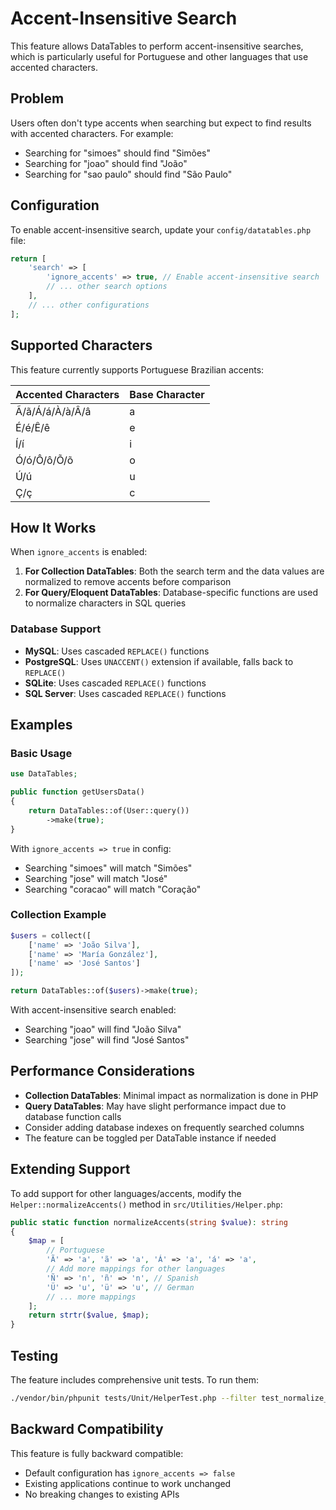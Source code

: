 # Accent-Insensitive Search

This feature allows DataTables to perform accent-insensitive searches, which is particularly useful for Portuguese and other languages that use accented characters.

## Problem

Users often don't type accents when searching but expect to find results with accented characters. For example:
- Searching for "simoes" should find "Simões"
- Searching for "joao" should find "João"
- Searching for "sao paulo" should find "São Paulo"

## Configuration

To enable accent-insensitive search, update your `config/datatables.php` file:

```php
return [
    'search' => [
        'ignore_accents' => true, // Enable accent-insensitive search
        // ... other search options
    ],
    // ... other configurations
];
```

## Supported Characters

This feature currently supports Portuguese Brazilian accents:

| Accented Characters | Base Character |
|-------------------|----------------|
| Ã/ã/Á/á/À/à/Â/â   | a              |
| É/é/Ê/ê           | e              |
| Í/í               | i              |
| Ó/ó/Ô/ô/Õ/õ       | o              |
| Ú/ú               | u              |
| Ç/ç               | c              |

## How It Works

When `ignore_accents` is enabled:

1. **For Collection DataTables**: Both the search term and the data values are normalized to remove accents before comparison
2. **For Query/Eloquent DataTables**: Database-specific functions are used to normalize characters in SQL queries

### Database Support

- **MySQL**: Uses cascaded `REPLACE()` functions
- **PostgreSQL**: Uses `UNACCENT()` extension if available, falls back to `REPLACE()`
- **SQLite**: Uses cascaded `REPLACE()` functions  
- **SQL Server**: Uses cascaded `REPLACE()` functions

## Examples

### Basic Usage

```php
use DataTables;

public function getUsersData()
{
    return DataTables::of(User::query())
        ->make(true);
}
```

With `ignore_accents => true` in config:
- Searching "simoes" will match "Simões"
- Searching "jose" will match "José" 
- Searching "coracao" will match "Coração"

### Collection Example

```php
$users = collect([
    ['name' => 'João Silva'],
    ['name' => 'María González'], 
    ['name' => 'José Santos']
]);

return DataTables::of($users)->make(true);
```

With accent-insensitive search enabled:
- Searching "joao" will find "João Silva"
- Searching "jose" will find "José Santos"

## Performance Considerations

- **Collection DataTables**: Minimal impact as normalization is done in PHP
- **Query DataTables**: May have slight performance impact due to database function calls
- Consider adding database indexes on frequently searched columns
- The feature can be toggled per DataTable instance if needed

## Extending Support

To add support for other languages/accents, modify the `Helper::normalizeAccents()` method in `src/Utilities/Helper.php`:

```php
public static function normalizeAccents(string $value): string
{
    $map = [
        // Portuguese
        'Ã' => 'a', 'ã' => 'a', 'Á' => 'a', 'á' => 'a',
        // Add more mappings for other languages
        'Ñ' => 'n', 'ñ' => 'n', // Spanish
        'Ü' => 'u', 'ü' => 'u', // German
        // ... more mappings
    ];
    return strtr($value, $map);
}
```

## Testing

The feature includes comprehensive unit tests. To run them:

```bash
./vendor/bin/phpunit tests/Unit/HelperTest.php --filter test_normalize_accents
```

## Backward Compatibility

This feature is fully backward compatible:
- Default configuration has `ignore_accents => false`
- Existing applications continue to work unchanged
- No breaking changes to existing APIs